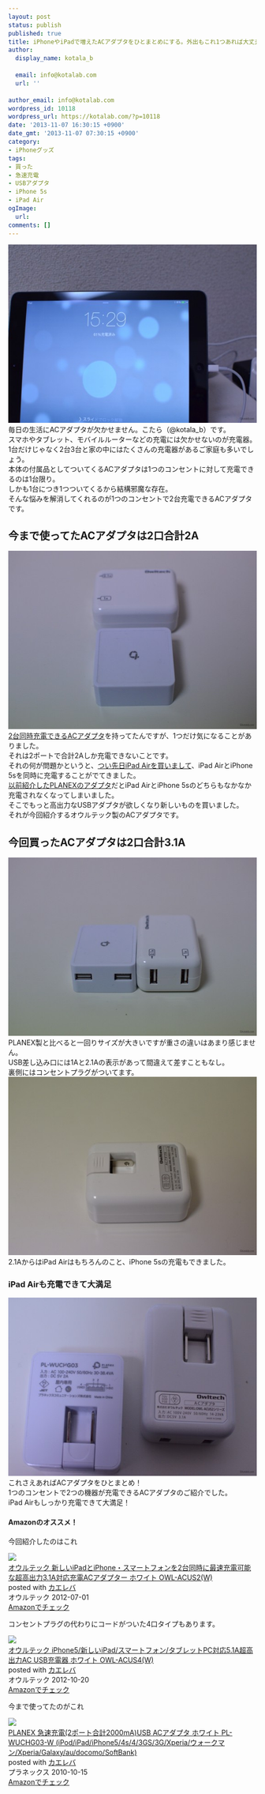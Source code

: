 ```yaml
---
layout: post
status: publish
published: true
title: iPhoneやiPadで増えたACアダプタをひとまとめにする。外出もこれ1つあれば大丈夫！
author:
  display_name: kotala_b

  email: info@kotalab.com
  url: ''

author_email: info@kotalab.com
wordpress_id: 10118
wordpress_url: https://kotalab.com/?p=10118
date: '2013-11-07 16:30:15 +0900'
date_gmt: '2013-11-07 07:30:15 +0900'
category:
- iPhoneグッズ
tags:
- 買った
- 急速充電
- USBアダプタ
- iPhone 5s
- iPad Air
ogImage:
  url:
comments: []
---
```

<p><img src="/wp-content/uploads/acus2t2portadapter_131107_01-546x361.jpg" alt="acus2t2portadapter_131107_01" width="546" height="361" class="alignnone size-large wp-image-10124" /><br />
毎日の生活にACアダプタが欠かせません。こたら（@kotala_b）です。<br />
スマホやタブレット、モバイルルーターなどの充電には欠かせないのが充電器。<br />
1台だけじゃなく2台3台と家の中にはたくさんの充電器があるご家庭も多いでしょう。<br />
本体の付属品としてついてくるACアダプタは1つのコンセントに対して充電できるのは1台限り。<br />
しかも1台につき1つついてくるから結構邪魔な存在。<br />
そんな悩みを解消してくれるのが1つのコンセントで2台充電できるACアダプタです。<br />
</p>
<!--more-->
<h2>今まで使ってたACアダプタは2口合計2A</h2>
<p><img src="/wp-content/uploads/acus2t2portadapter_131107_03-546x361.jpg" alt="acus2t2portadapter_131107_03" width="546" height="361" class="alignnone size-large wp-image-10125" /><br />
<a href="/usb-2port-adapter" title="1つのコンセントから2台を同時充電！外出時に便利な2ポートUSBアダプタを購入！" target="_blank">2台同時充電できるACアダプタ</a>を持ってたんですが、1つだけ気になることがありました。<br />
それは2ポートで合計2Aしか充電できないことです。<br />
それの何が問題かというと、<a href="/buy-ipad-air" title="iPad Airを発売日の夕方購入！意外な穴場！？で並ばずにたったの5分でWi-Fi版が買えた！" target="_blank">つい先日iPad Airを買いまして</a>、iPad AirとiPhone 5sを同時に充電することがでてきました。<br />
<a href="/usb-2port-adapter" title="1つのコンセントから2台を同時充電！外出時に便利な2ポートUSBアダプタを購入！" target="_blank">以前紹介したPLANEXのアダプタ</a>だとiPad AirとiPhone 5sのどちらもなかなか充電されなくなってしまいました。<br />
そこでもっと高出力なUSBアダプタが欲しくなり新しいものを買いました。<br />
それが今回紹介するオウルテック製のACアダプタです。</p>
<h2>今回買ったACアダプタは2口合計3.1A</h2>
<p><img src="/wp-content/uploads/acus2t2portadapter_131107_04-546x361.jpg" alt="acus2t2portadapter_131107_04" width="546" height="361" class="alignnone size-large wp-image-10123" /><br />
PLANEX製と比べると一回りサイズが大きいですが重さの違いはあまり感じません。<br />
USB差し込み口には1Aと2.1Aの表示があって間違えて差すこともなし。<br />
裏側にはコンセントプラグがついてます。<br />
<img src="/wp-content/uploads/acus2t2portadapter_131107_02-546x361.jpg" alt="acus2t2portadapter_131107_02" width="546" height="361" class="alignnone size-large wp-image-10121" /><br />
2.1AからはiPad Airはもちろんのこと、iPhone 5sの充電もできました。</p>
<h3>iPad Airも充電できて大満足</h3>
<p><img src="/wp-content/uploads/acus2t2portadapter_131107_05-546x361.jpg" alt="acus2t2portadapter_131107_05" width="546" height="361" class="alignnone size-large wp-image-10122" /><br />
これさえあればACアダプタをひとまとめ！<br />
1つのコンセントで2つの機器が充電できるACアダプタのご紹介でした。<br />
iPad Airもしっかり充電できて大満足！</p>
<h4 class="aam">Amazonのオススメ！</h4>
<p>今回紹介したのはこれ</p>
<div class="kaerebalink-box">
<div class="kaerebalink-image"><a href="https://www.amazon.co.jp/exec/obidos/ASIN/B0089HZVR8/same-22/ref=nosim/" rel="nofollow" target="_blank"><img src="https://images-fe.ssl-images-amazon.com/images/I/3153zdNEuCL._SL160_.jpg" style="border: none;" /></a></div>
<div class="kaerebalink-info">
<div class="kaerebalink-name"><a href="https://www.amazon.co.jp/exec/obidos/ASIN/B0089HZVR8/same-22/ref=nosim/" rel="nofollow" target="_blank">オウルテック 新しいiPadとiPhone・スマートフォンを2台同時に最速充電可能な超高出力3.1A対応充電ACアダプター ホワイト OWL-ACUS2(W)</a>
<div class="kaerebalink-powered-date">posted with <a href="https://kaereba.com" rel="nofollow" target="_blank">カエレバ</a></div>
</div>
<div class="kaerebalink-detail"> オウルテック 2012-07-01    </div>
<div class="kaerebalink-link1">
<div class="shoplinkamazon"><a href="https://www.amazon.co.jp/gp/search?keywords=%83I%83E%83%8B%83e%83b%83N%20%92%B4%8D%82%8Fo%97%CD3.1A%91%CE%89%9E%8F%5B%93dAC%83A%83_%83v%83%5E%81%5B&__mk_ja_JP=%83J%83%5E%83J%83i&tag=same-22" rel="nofollow" target="_blank" title="アマゾン" >Amazonでチェック</a></div>
</div>
</div>
<div class="booklink-footer"></div>
</div>
<p>コンセントプラグの代わりにコードがついた4口タイプもあります。</p>
<div class="kaerebalink-box">
<div class="kaerebalink-image"><a href="https://www.amazon.co.jp/exec/obidos/ASIN/B009QVIGNC/same-22/ref=nosim/" rel="nofollow" target="_blank"><img src="https://images-fe.ssl-images-amazon.com/images/I/31q-b6ZT7FL._SL160_.jpg" style="border: none;" /></a></div>
<div class="kaerebalink-info">
<div class="kaerebalink-name"><a href="https://www.amazon.co.jp/exec/obidos/ASIN/B009QVIGNC/same-22/ref=nosim/" rel="nofollow" target="_blank">オウルテック iPhone5/新しいiPad/スマートフォン/タブレットPC対応5.1A超高出力AC USB充電器 ホワイト OWL-ACUS4(W)</a>
<div class="kaerebalink-powered-date">posted with <a href="https://kaereba.com" rel="nofollow" target="_blank">カエレバ</a></div>
</div>
<div class="kaerebalink-detail"> オウルテック 2012-10-20    </div>
<div class="kaerebalink-link1">
<div class="shoplinkamazon"><a href="https://www.amazon.co.jp/gp/search?keywords=iPhone5%20%83I%83E%83%8B%83e%83b%83N&__mk_ja_JP=%83J%83%5E%83J%83i&tag=same-22" rel="nofollow" target="_blank" title="アマゾン" >Amazonでチェック</a></div>
</div>
</div>
<div class="booklink-footer"></div>
</div>
<p>今まで使ってたのがこれ</p>
<div class="kaerebalink-box">
<div class="kaerebalink-image"><a href="https://www.amazon.co.jp/exec/obidos/ASIN/B0043BX03Q/same-22/ref=nosim/" rel="nofollow" target="_blank"><img src="https://images-fe.ssl-images-amazon.com/images/I/31c-qkZHAhL._SL160_.jpg" style="border: none;" /></a></div>
<div class="kaerebalink-info">
<div class="kaerebalink-name"><a href="https://www.amazon.co.jp/exec/obidos/ASIN/B0043BX03Q/same-22/ref=nosim/" rel="nofollow" target="_blank">PLANEX 急速充電(2ポート合計2000mA)USB ACアダプタ ホワイト PL-WUCHG03-W (iPod/iPad/iPhone5/4s/4/3GS/3G/Xperia/ウォークマン/Xperia/Galaxy/au/docomo/SoftBank)</a>
<div class="kaerebalink-powered-date">posted with <a href="https://kaereba.com" rel="nofollow" target="_blank">カエレバ</a></div>
</div>
<div class="kaerebalink-detail"> プラネックス 2010-10-15    </div>
<div class="kaerebalink-link1">
<div class="shoplinkamazon"><a href="https://www.amazon.co.jp/gp/search?keywords=G%2F3GS%2F4&__mk_ja_JP=%83J%83%5E%83J%83i&tag=same-22" rel="nofollow" target="_blank" title="アマゾン" >Amazonでチェック</a></div>
</div>
</div>
<div class="booklink-footer"></div>
</div>
